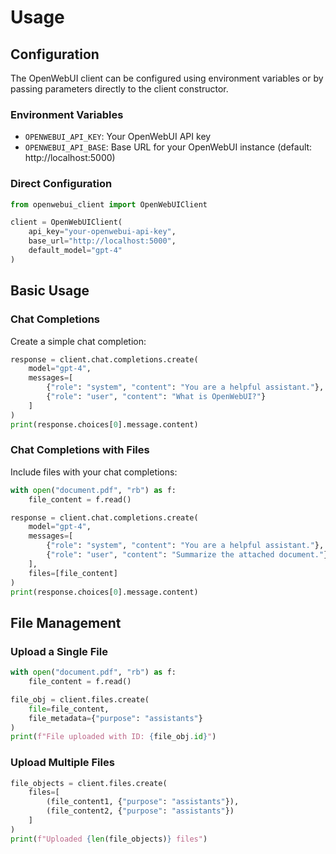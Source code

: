 # Usage

## Configuration

The OpenWebUI client can be configured using environment variables or by passing parameters directly to the client constructor.

### Environment Variables

* `OPENWEBUI_API_KEY`: Your OpenWebUI API key
* `OPENWEBUI_API_BASE`: Base URL for your OpenWebUI instance (default: http://localhost:5000)

### Direct Configuration

```python
from openwebui_client import OpenWebUIClient

client = OpenWebUIClient(
    api_key="your-openwebui-api-key",
    base_url="http://localhost:5000",
    default_model="gpt-4"
)
```

## Basic Usage

### Chat Completions

Create a simple chat completion:

```python
response = client.chat.completions.create(
    model="gpt-4",
    messages=[
        {"role": "system", "content": "You are a helpful assistant."},
        {"role": "user", "content": "What is OpenWebUI?"}
    ]
)
print(response.choices[0].message.content)
```

### Chat Completions with Files

Include files with your chat completions:

```python
with open("document.pdf", "rb") as f:
    file_content = f.read()

response = client.chat.completions.create(
    model="gpt-4",
    messages=[
        {"role": "system", "content": "You are a helpful assistant."},
        {"role": "user", "content": "Summarize the attached document."}
    ],
    files=[file_content]
)
print(response.choices[0].message.content)
```

## File Management

### Upload a Single File

```python
with open("document.pdf", "rb") as f:
    file_content = f.read()

file_obj = client.files.create(
    file=file_content,
    file_metadata={"purpose": "assistants"}
)
print(f"File uploaded with ID: {file_obj.id}")
```

### Upload Multiple Files

```python
file_objects = client.files.create(
    files=[
        (file_content1, {"purpose": "assistants"}),
        (file_content2, {"purpose": "assistants"})
    ]
)
print(f"Uploaded {len(file_objects)} files")
```
